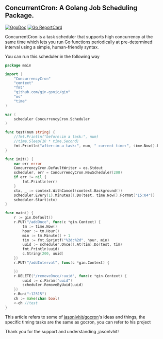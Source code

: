 ## ConcurrentCron: A Golang Job Scheduling Package.

[![GgoDoc](https://godoc.org/github.com/golang/gddo?status.svg)](https://godoc.org/github.com/whutwxn/ConcurrencyCron)
[![Go ReportCard](https://goreportcard.com/report/github.com/whutwxn/ConcurrencyCron)](https://goreportcard.com/report/github.com/whutwxn/ConcurrencyCron)

ConcurrentCron is a task scheduler that supports high concurrency at the same time which lets you run Go functions periodically at pre-determined interval using a simple, human-friendly syntax.

You can run this scheduler in the following way

```go
package main

import (
	"ConcurrencyCron"
	"context"
	"fmt"
	"github.com/gin-gonic/gin"
	"os"
	"time"
)

var (
	scheduler ConcurrencyCron.Scheduler
)

func test(num string) {
	//fmt.Println("before:im a task:", num)
	//time.Sleep(10 * time.Second)
	fmt.Println("after:im a task:", num, " current time:", time.Now().Format("15:04"))
}

func init() {
	var err error
	ConcurrencyCron.DefaultWriter = os.Stdout
	scheduler, err = ConcurrencyCron.NewScheduler(200)
	if err != nil {
		fmt.Println(err)
	}
	ctx, _ := context.WithCancel(context.Background())
	scheduler.Every(1).Minutes().Do(test, time.Now().Format("15:04"))
	scheduler.Start(ctx)
}

func main() {
	r := gin.Default()
	r.PUT("/addOnce", func(c *gin.Context) {
		tm := time.Now()
		hour := tm.Hour()
		min := tm.Minute() + 1
		tim := fmt.Sprintf("%2d:%2d", hour, min)
		uuid := scheduler.Once().At(tim).Do(test, tim)
		fmt.Println(uuid)
		c.String(200, uuid)
	})
	r.PUT("/addInterval", func(c *gin.Context) {

	})
	r.DELETE("/removeOnce/:uuid", func(c *gin.Context) {
		uuid := c.Param("uuid")
		scheduler.RemoveByUuid(uuid)
	})
	r.Run(":12315")
	ch := make(chan bool)
	<-ch //test
}
```
This article refers to some of [jasonlvhit/gocron](https://github.com/jasonlvhit/gocron)'s ideas and things, the specific timing tasks are the same as gocron, you can refer to his project

Thank you for the support and understanding ,jasonlvhit!
